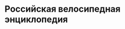 <!-- TITLE: Главная -->
<!-- SUBTITLE: Главная страница энциклопедии -->

# Российская велосипедная энциклопедия
